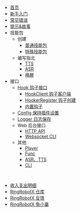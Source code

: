 * [首页](/ "首页 - RingRobotX 灵音")
* [新手入门](docs/%E6%96%B0%E6%89%8B%E5%85%A5%E9%97%A8.md "新手入门 - RingRobotX 灵音")
* [常见错误](docs/%E5%B8%B8%E8%A7%81%E9%94%99%E8%AF%AF.md "常见错误 - RingRobotX 灵音")
* [提示&故事](docs/%E6%8F%90%E7%A4%BA%26%E6%95%85%E4%BA%8B.md "提示&故事 - RingRobotX 灵音")
* 技能包
  * 创建
    * [普通技能包](docs/技能包/创建/普通技能包.md "普通技能包 - RingRobotX 灵音")
    * [特殊技能包](docs/技能包/创建/特殊技能包.md "特殊技能包 - RingRobotX 灵音")
  * 编写指北
    * [TTS](docs/技能包/编写指北/TTS.md "首页 - RingRobotX 灵音")
    * [ASR](docs/技能包/编写指北/ASR.md "ASR - RingRobotX 灵音")
    * [唤醒](docs/技能包/编写指北/唤醒.md "唤醒 - RingRobotX 灵音")
* 接口
  * [Hook 钩子接口](docs/接口/Hook%20钩子接口/ "Hook 钩子接口 - RingRobotX 灵音")
    * [HookClient 钩子客户端](docs/接口/Hook%20钩子接口/HookClient%20钩子客户端.md "HookClient 钩子客户端 - RingRobotX 灵音")
    * [HookerRegister 钩子创建](docs/接口/Hook%20钩子接口/HookerRegister%20钩子创建.md "HookerRegister 钩子创建 - RingRobotX 灵音")
    * [内置钩子](docs/接口/Hook%20钩子接口/内置钩子.md "内置钩子 - RingRobotX 灵音")
  * [Config 保持插件设置](docs/接口/Config%20保持插件设置/ "Config 保持插件设置 - RingRobotX 灵音")
  * [Logger 日志保存](docs/接口/Logger%20日志保存/ "Logger 日志保存 - RingRobotX 灵音")
  * Web 后台接口
    * [HTTP API](docs/接口/Web%20后台接口/HTTP%20API.md "HTTP API - RingRobotX 灵音")
    * [Websocket CLI](docs/接口/Web%20后台接口/Websocket%20CLI.md "Websocket CLI - RingRobotX 灵音")
  * 其他
    * [Player](docs/接口/其它/Player.md "Player - RingRobotX 灵音")
    * [Func](docs/接口/其它/Func.md "Func - RingRobotX 灵音")
    * [ASR、TTS](docs/接口/其它/ASR、TTS.md "ASR、TTS - RingRobotX 灵音")
    * [CLI](docs/接口/其它/CLI.md "CLI - RingRobotX 灵音")


<br>

* [收入支出明细](docs/收入支出明细.md "收入支出明细 - RingRobotX 灵音")
* [RingRobotX 仓库](https://gitee.com/lkteam/ring-robot-x/)
* [RingRobotX 反馈](https://gitee.com/lkteam/ring-robot-x/issues)
* [RingRobotX 兔小巢](https://support.qq.com/product/420726)